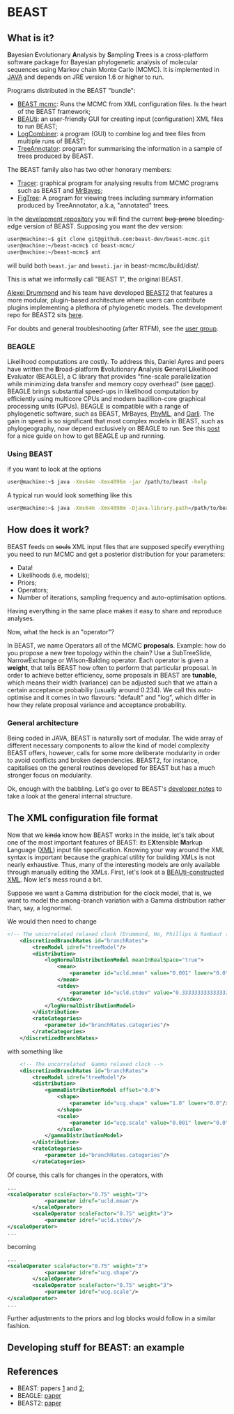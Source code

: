 # BEAST

## What is it?
**B**ayesian **E**volutionary **A**nalysis by **S**ampling **T**rees is a cross-platform software package for Bayesian phylogenetic analysis of molecular sequences using Markov chain Monte Carlo (MCMC).
It is implemented in [JAVA](http://docs.oracle.com/javase/8/) and depends on JRE version 1.6 or higher to run.

Programs distributed in the BEAST "bundle":
- [BEAST mcmc](http://beast.bio.ed.ac.uk/BEAST): Runs the MCMC from XML configuration files. Is the heart of the BEAST framework;
- [BEAUti](http://beast.bio.ed.ac.uk/BEAUti): an user-friendly GUI for creating input (configuration) XML files to run BEAST;
- [LogCombiner](http://beast.bio.ed.ac.uk/LogCombiner): a program (GUI) to combine log and tree files from multiple runs of BEAST;
- [TreeAnnotator](http://beast.bio.ed.ac.uk/TreeAnnotator): program for summarising the information in a sample of trees produced by BEAST.

The BEAST family also has two other honorary members:
- [Tracer](http://beast.bio.ed.ac.uk/Tracer): graphical program for analysing results from MCMC programs such as BEAST and [MrBayes](http://mrbayes.sourceforge.net/);
- [FigTree](http://beast.bio.ed.ac.uk/FigTree): A program for viewing trees including summary information produced by TreeAnnotator, a.k.a, "annotated" trees.

In the [development repository](https://github.com/beast-dev/beast-mcmc) you will find the current ~~bug-prone~~  bleeding-edge version of BEAST.
Supposing you want the dev version:
```bash
user@machine:~$ git clone git@github.com:beast-dev/beast-mcmc.git
user@machine:~/beast-mcmc$ cd beast-mcmc/
user@machine:~/beast-mcmc$ ant
```
will build both `beast.jar` and `beauti.jar` in beast-mcmc/build/dist/.

This is what we informally call "BEAST 1", the original BEAST. 

[Alexei Drummond](http://compevol.auckland.ac.nz/dr-alexei-drummond/) and his team have developed [BEAST2](http://beast2.org/) that features a more modular, plugin-based architecture where users can contribute plugins implementing a plethora of phylogenetic models.
The development repo for BEAST2 sits [here](https://github.com/compevol/beast2).

For doubts and general troubleshooting (after RTFM), see the [user group](https://groups.google.com/forum/#!forum/beast-users).

### BEAGLE

Likelihood computations are costly. To address this, Daniel Ayres and peers have written the **B**road-platform **E**volutionary **A**nalysis **G**eneral **L**ikelihood **E**valuator (BEAGLE), a C library that provides "fine-scale parallelization while minimizing data transfer and memory copy overhead" (see [paper](http://sysbio.oxfordjournals.org/content/61/1/170)).
BEAGLE brings substantial speed-ups in likelihood computation by efficiently using multicore CPUs and modern bazillion-core graphical processing units (GPUs).
BEAGLE is compatible with a range of phylogenetic software, such as BEAST, MrBayes, [PhyML](), and [Garli]().
The gain in speed is so significant that most complex models in BEAST, such as phylogeography,  now depend exclusively on BEAGLE to run.  See this [post](http://francoismichonneau.net/2014/05/how-to-install-beagle-on-ubuntu/) for a nice guide on how to get BEAGLE up and running.

### Using BEAST
if you want to look at the options
```bash
user@machine:~$ java -Xms64m -Xmx4096m -jar /path/to/beast -help
```
A typical run would look something like this 
```bash
user@machine:~$ java -Xms64m -Xmx4096m -Djava.library.path=/path/to/beagle -jar /path/to/beast -beagle_SSE -threads 8 input.xml
```

## How does it work?

BEAST feeds on ~~souls~~ XML input files that are supposed specify everything you need to run MCMC and get a posterior distribution for your parameters:
- Data!
- Likelihoods (i.e, models);
- Priors;
- Operators;
- Number of iterations, sampling frequency and auto-optimisation options.

Having everything in the same place makes it easy to share and reproduce analyses.

Now, what the heck is an "operator"?

In BEAST, we name Operators all of the MCMC **proposals**.
Example: how do you propose a new tree topology within the chain? Use a SubTreeSlide, NarrowExchange or Wilson-Balding operator.
Each operator is given a **weight**, that tells BEAST how often to perform that particular proposal.
In order to achieve better efficiency, some proposals in BEAST are **tunable**, which means their width (variance) can be adjusted such that we attain a certain acceptance probabiliy (usually around 0.234). We call this auto-optimise and it comes in two flavours: "default" and "log", which differ in how they relate proposal variance and acceptance probability.

### General architecture

Being coded in JAVA, BEAST is naturally sort of modular. The wide array of different necessary components to allow the kind of model complexity BEAST offers, however, calls for some more deliberate modularity in order to avoid conflicts and broken dependencies. BEAST2, for instance, capitalises on the general routines developed for BEAST but has a much stronger focus on modularity.

Ok, enough with the babbling. Let's go over to BEAST's [developer notes](https://code.google.com/p/beast-mcmc/wiki/DeveloperNotes) to take a look at the general internal structure.

## The XML configuration file format 

Now that we ~~kinda~~ know how BEAST works in the inside, let's talk about one of the most important features of BEAST: its E**X**tensible **M**arkup **L**anguage ([XML](https://en.wikipedia.org/wiki/XML)) input file specification.
Knowing your way around the XML syntax is important because the graphical utility for building XMLs is not nearly exhaustive. Thus, many of the interesting models are only available through manually editing the XMLs. 
First, let's look at a [BEAUti-constructed XML](https://github.com/maxbiostat/CODE/blob/master/BEAST_guts/dengue_example.xml). Now let's mess round a bit.

Suppose we want a Gamma distribution for the clock model, that is, we want to model the among-branch variation with a Gamma distribution rather than, say, a lognormal.

We would then need to change 

```xml
<!-- The uncorrelated relaxed clock (Drummond, Ho, Phillips & Rambaut (2006) PLoS Biology 4, e88 )-->
	<discretizedBranchRates id="branchRates">
		<treeModel idref="treeModel"/>
		<distribution>
			<logNormalDistributionModel meanInRealSpace="true">
				<mean>
					<parameter id="ucld.mean" value="0.001" lower="0.0"/>
				</mean>
				<stdev>
					<parameter id="ucld.stdev" value="0.3333333333333333" lower="0.0"/>
				</stdev>
			</logNormalDistributionModel>
		</distribution>
		<rateCategories>
			<parameter id="branchRates.categories"/>
		</rateCategories>
	</discretizedBranchRates>
```
with something like

```xml
	<!-- The uncorrelated  Gamma relaxed clock -->
	<discretizedBranchRates id="branchRates">
		<treeModel idref="treeModel"/>
		<distribution>
			<gammaDistributionModel offset="0.0">
				<shape>
					<parameter id="ucg.shape" value="1.0" lower="0.0"/>
				</shape>
				<scale>
					<parameter id="ucg.scale" value="0.001" lower="0.0"/>
				</scale>
			</gammaDistributionModel>
		</distribution>
		<rateCategories>
			<parameter id="branchRates.categories"/>
		</rateCategories>
```
Of course, this calls for changes in the operators, with
```xml
...
<scaleOperator scaleFactor="0.75" weight="3">
			<parameter idref="ucld.mean"/>
		</scaleOperator>
		<scaleOperator scaleFactor="0.75" weight="3">
			<parameter idref="ucld.stdev"/>
</scaleOperator>
...
```
becoming 
```xml
...
<scaleOperator scaleFactor="0.75" weight="3">
			<parameter idref="ucg.shape"/>
		</scaleOperator>
		<scaleOperator scaleFactor="0.75" weight="3">
			<parameter idref="ucg.scale"/>
</scaleOperator>
...
```
Further adjustments to the priors and log blocks would follow in a similar fashion.

## Developing stuff for BEAST: an example

## References
- BEAST: papers [1](http://www.biomedcentral.com/1471-2148/7/214) and [2](http://mbe.oxfordjournals.org/content/29/8/1969);
- BEAGLE: [paper](http://sysbio.oxfordjournals.org/content/61/1/170)
- BEAST2: [paper](http://journals.plos.org/ploscompbiol/article?id=10.1371/journal.pcbi.1003537)
